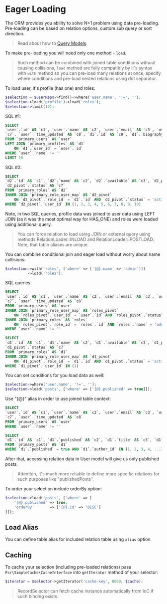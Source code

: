 # Eager Loading
The ORM provides you ability to solve N+1 problem using data pre-loading. Pre-loading can be based on relation options, custom sub query or sort direction.

> Read about how to [Query Models](/orm/query.md).

To make pre-loading you will need only one method - `load`. 

> Such method can be combined with joined table conditions without causing collisions, `load` method are fully compatibly by it's syntax with `with` method so you can pre-load many relations at once, specify where conditions and pre-load nested relations using dot separator.

To load user, it's profile (has one) and roles:
 
```php
$selection = $userRepo->find()->where('user.name', '!=', '');
$selection->load('profile')->load('roles');
$selection->limit(10);
```

SQL #1:

```sql
SELECT
`user`.`id` AS `c1`, `user`.`name` AS `c2`, `user`.`email` AS `c3`, `user`.`status` AS `c4`, `user`.`balance` AS `c5`, `user`.`time_registered` AS `c6`, `user`.`time_created` AS
`c7`, `user`.`time_updated` AS `c8`, `d1`.`id` AS `c9`, `d1`.`biography` AS `c10`, `d1`.`user_id` AS `c11`
FROM `primary_users` AS `user`  
LEFT JOIN `primary_profiles` AS `d1`
    ON `d1`.`user_id` = `user`.`id` 
WHERE `user`.`name` != ''
LIMIT 10
```

SQL #2:

```sql
SELECT
`d2`.`id` AS `c1`, `d2`.`name` AS `c2`, `d2`.`available` AS `c3`, `d2_pivot`.`role_id` AS `c4`, `d2_pivot`.`user_id` AS `c5`, `d2_pivot`.`time_assigned` AS `c6`,
`d2_pivot`.`status` AS `c7`
FROM `primary_roles` AS `d2`  
INNER JOIN `primary_role_user_map` AS `d2_pivot`
    ON `d2_pivot`.`role_id` = `d2`.`id` AND `d2_pivot`.`status` = 'active' 
WHERE `d2_pivot`.`user_id` IN (1, 2, 3, 4, 5, 6, 7, 8, 9, 10)
```

Note, in two SQL queries, profile data was joined to user data using LEFT JOIN (as it was the most optimal way for HAS_ONE) and roles were loaded using additional query. 

> You can force relation to load using JOIN or external query using methods RelationLoader::INLOAD and RelationLoader::POSTLOAD. Note, that table aliases are unique.

You can combine conditional join and eager load without worry about name collisions:

```php
$selection->with('roles', ['where' => ['{@}.name' => 'admin']])
          ->load('roles');
```

SQL queries:

```sql
SELECT
`user`.`id` AS `c1`, `user`.`name` AS `c2`, `user`.`email` AS `c3`, `user`.`status` AS `c4`, `user`.`balance` AS `c5`, `user`.`time_registered` AS `c6`, `user`.`time_created` AS
`c7`, `user`.`time_updated` AS `c8`
FROM `primary_users` AS `user`  
INNER JOIN `primary_role_user_map` AS `roles_pivot`
    ON `roles_pivot`.`user_id` = `user`.`id` AND `roles_pivot`.`status` = 'active'
INNER JOIN `primary_roles` AS `roles`
    ON `roles_pivot`.`role_id` = `roles`.`id` AND `roles`.`name` = 'admin' 
WHERE `user`.`name` != '' 
```

```sql
SELECT
`d1`.`id` AS `c1`, `d1`.`name` AS `c2`, `d1`.`available` AS `c3`, `d1_pivot`.`role_id` AS `c4`, `d1_pivot`.`user_id` AS `c5`, `d1_pivot`.`time_assigned` AS `c6`,
`d1_pivot`.`status` AS `c7`
FROM `primary_roles` AS `d1`  
INNER JOIN `primary_role_user_map` AS `d1_pivot`
    ON `d1_pivot`.`role_id` = `d1`.`id` AND `d1_pivot`.`status` = 'active' 
WHERE `d1_pivot`.`user_id` IN (1)
```

You can set conditions for you load data as well:

```php
$selection->where('user.name', '!=', '');
$selection->load('posts', ['where' => ['{@}.published' => true]]);
```

Use "{@}" alias in order to use joined table context:

```sql
SELECT
`user`.`id` AS `c1`, `user`.`name` AS `c2`, `user`.`email` AS `c3`, `user`.`status` AS `c4`, `user`.`balance` AS `c5`, `user`.`time_registered` AS `c6`, `user`.`time_created` AS
`c7`, `user`.`time_updated` AS `c8`
FROM `primary_users` AS `user`
WHERE `user`.`name` != ''
```

```sql
SELECT
`d1`.`id` AS `c1`, `d1`.`published` AS `c2`, `d1`.`title` AS `c3`, `d1`.`content` AS `c4`, `d1`.`author_id` AS `c5`
FROM `primary_posts` AS `d1`
WHERE `d1`.`published` = true AND `d1`.`author_id` IN (1, 2, 3, 4, ...)
```

After that, accessing relation data in User model will give us only published posts.

> Attention, it's much more reliable to define more specific relations for such purposes like "publishedPosts".

To order your selection include orderBy option:

```php
$selection->load('posts', ['where' => [
    '{@}.published' => true,
    'orderBy'       => ['{@}.id' => 'DESC']
]]);
```

## Load Alias
You can define table alias for included relation table using `alias` option.

## Caching
To cache your selection (including pre-loaded relations) pass `Psr\SimpleCache\CacheInterface` into `getIterator` method of your selector:

```php
$iterator = $selector->getIterator('cache-key', 8600, $cache);
```

> RecordSelector can fetch cache instance automatically from IoC if such binding exists.
